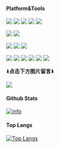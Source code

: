 <!--
<p>
  <a target="_blank" href="https://api.moedog.org/count/"><img src="https://api.moedog.org/count/@github.readme?theme=moebooru"></a>
  <img src="https://weather-icon.journeyad.repl.co/@hangzhou?v=1" align="right">
</p>
-->

#### Platform&Tools
[![](https://img.shields.io/badge/Windows-10-0078d6?style=flat-square&logo=windows&logoColor=ffffff)](https://www.microsoft.com/windows/get-windows-10)
[![](https://img.shields.io/badge/Ubuntu-%2022.04.3%20LTS-e95420?style=flat-square&logo=ubuntu&logoColor=ffffff)](https://ubuntu.com)
[![](https://img.shields.io/badge/Arch%20Linux-%20x86_64-1793d1?style=flat-square&logo=archlinux&logoColor=ffffff)](https://archlinux.org/)
[![](https://img.shields.io/badge/Windows%20Server-2022-0078d6?style=flat-square&logo=windows&logoColor=ffffff)](https://www.microsoft.com/windows-server)
[![](https://img.shields.io/badge/huawei-P20%20Pro-ff0000?style=flat-square&logo=huawei&logoColor=ffffff)](https://www.huawei.com/cn/)
<!--
[![](https://img.shields.io/badge/Mi-K40%20Pro-ff6900?style=flat-square&logo=xiaomi&logoColor=ffffff)](https://www.mi.com/)
-->
[![](https://img.shields.io/badge/IDE-Visual%20Studio%20Code-007acc?style=flat-square&logo=visual-studio-code&logoColor=ffffff)](https://code.visualstudio.com/)
[![](https://img.shields.io/badge/IDE-Vim-019733?style=flat-square&logo=vim&logoColor=ffffff)](https://code.visualstudio.com/)

[![](https://img.shields.io/badge/-HTML5-E34F26?style=flat-square&logo=html5&logoColor=white)](https://html.spec.whatwg.org/)
[![](https://img.shields.io/badge/-CSS3-1572B6?style=flat-square&logo=css3&logoColor=white)](https://www.w3.org/Style/CSS/)
[![](https://img.shields.io/badge/-JavaScript-f7e018?style=flat-square&logo=javascript&logoColor=white)](https://www.ecma-international.org/)

[![](https://img.shields.io/badge/-Git-f05032?style=flat-square&logo=git&logoColor=white)](https://git-scm.com/)
[![](https://img.shields.io/badge/-PHP-777bb4?style=flat-square&logo=php&logoColor=ffffff)](https://www.php.net/)
[![](https://img.shields.io/badge/-Node.js-43853d?style=flat-square&logo=node.js&logoColor=ffffff)](https://nodejs.org/)
[![](https://img.shields.io/badge/-NPM-cb3837?style=flat-square&logo=npm&logoColor=white)](https://npmjs.com/)
[![](https://img.shields.io/badge/-MySQL-4479a1?style=flat-square&logo=mysql&logoColor=white)](https://www.mysql.com/)
[![](https://img.shields.io/badge/-Microsoft%20IIS-00a8e8?style=flat-square&logo=microsoft&logoColor=ffffff)](https://www.iis.net/)

⬇️**点击下方图片留言**⬇️

<a target="_blank" href="https://api.moedog.org/room/@Blunc233.github?title=%E5%B8%83%E4%BC%A6%E6%96%AF%E7%9A%84%20Github%20%E7%95%99%E8%A8%80%E6%9D%BF">
  <img src="https://api.moedog.org/room/@Blunc233.github/svg?width=600&height=150&limit=20&theme=light&title=Blunc233@github:%20~&fontSize=13">
</a>

#### Github Stats
[![info](https://github-readme-stats.vercel.app/api?username=Blunc233&count_private=true&show_icons=true&line_height=20)](https://github.com/anuraghazra/github-readme-stats)

#### Top Langs
[![Top Langs](https://github-readme-stats.vercel.app/api/top-langs/?username=Blunc233&layout=compact&langs_count=6&card_width=445)](https://github.com/anuraghazra/github-readme-stats)

<!--
#### 📊 每周工作报告
```text
摸鱼   🕓 168h0m ██████████████████████████ 100.0%
干活   🕓 0h0m   ░░░░░░░░░░░░░░░░░░░░░░░░░░ 0.00%
```
-->

<!--
 Hi there 👋


**Blunc233/Blunc233** is a ✨ _special_ ✨ repository because its `README.md` (this file) appears on your GitHub profile.

Here are some ideas to get you started:

- 🔭 I’m currently working on ...
- 🌱 I’m currently learning ...
- 👯 I’m looking to collaborate on ...
- 🤔 I’m looking for help with ...
- 💬 Ask me about ...
- 📫 How to reach me: ...
- 😄 Pronouns: ...
- ⚡ Fun fact: ...
-->

